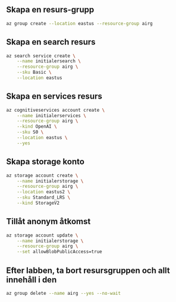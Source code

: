 ## Skapa en resurs-grupp

```bash
az group create --location eastus --resource-group airg
```

## Skapa en search resurs
```bash
az search service create \
    --name initialersearch \
    --resource-group airg \
    --sku Basic \
    --location eastus
```

## Skapa en services resurs
```bash
az cognitiveservices account create \
    --name initialerservices \
    --resource-group airg \
    --kind OpenAI \
    --sku S0 \
    --location eastus \
    --yes
```

## Skapa storage konto
```bash
az storage account create \
    --name initialerstorage \
    --resource-group airg \
    --location eastus2 \
    --sku Standard_LRS \
    --kind StorageV2
```

## Tillåt anonym åtkomst
```bash
az storage account update \
    --name initialerstorage \
    --resource-group airg \
    --set allowBlobPublicAccess=true
```


## Efter labben, ta bort resursgruppen och allt innehåll i den

```bash
az group delete --name airg --yes --no-wait
```








